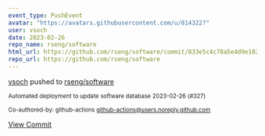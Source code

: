 ```yaml
---
event_type: PushEvent
avatar: "https://avatars.githubusercontent.com/u/814322?"
user: vsoch
date: 2023-02-26
repo_name: rseng/software
html_url: https://github.com/rseng/software/commit/833e5c4c78a5e4d9e182a94770337b1fca1ed37a
repo_url: https://github.com/rseng/software
---
```


<a href='https://github.com/vsoch' target='_blank'>vsoch</a> pushed to <a href='https://github.com/rseng/software' target='_blank'>rseng/software</a>

<small>Automated deployment to update software database 2023-02-26 (#327)

Co-authored-by: github-actions <github-actions@users.noreply.github.com></small>

<a href='https://github.com/rseng/software/commit/833e5c4c78a5e4d9e182a94770337b1fca1ed37a' target='_blank'>View Commit</a>